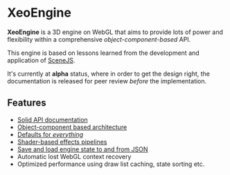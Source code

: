 # XeoEngine

**XeoEngine** is a 3D engine on WebGL that aims to provide lots of power and flexibility within a comprehensive *object-component-based* API.

This engine is based on lessons learned from the development and application of [SceneJS](http://scenejs.org).

It's currently at **alpha** status, where in order to get the design right, the documentation is released for peer review *before* the implementation.

## Features 

 - [Solid API documentation](http://xeoengine.org/docs/index.html)
 - [Object-component based architecture](http://xeoengine.org/docs/classes/Scene.html)
 - [Defaults for *everything*](http://xeoengine.org/docs/classes/Scene.html)
 - [Shader-based effects pipelines](http://xeoengine.org/docs/classes/Shader.html)
 - [Save and load engine state to and from JSON](http://xeoengine.org/docs/classes/Scene.html#savingAndLoadingJSON)
 - Automatic lost WebGL context recovery
 - Optimized performance using draw list caching, state sorting etc. 
